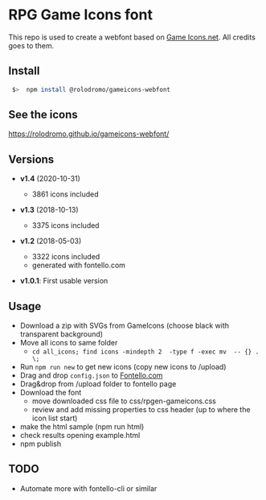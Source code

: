 # RPG Game Icons font

This repo is used to create a webfont based on [Game Icons.net](https://game-icons.net/). All credits goes to them. 

## Install

```sh
 $>  npm install @rolodromo/gameicons-webfont
```

## See the icons

https://rolodromo.github.io/gameicons-webfont/


## Versions

- **v1.4** (2020-10-31) 
  - 3861 icons included
- **v1.3** (2018-10-13) 
  - 3375 icons included
- **v1.2** (2018-05-03) 
  - 3322 icons included
  - generated with fontello.com

- **v1.0.1**: First usable version


## Usage

- Download a zip with SVGs from GameIcons (choose black with transparent background)
- Move all icons to same folder
  - `cd all_icons; find icons -mindepth 2  -type f -exec mv  -- {} . \;`
- Run `npm run new` to get new icons (copy new icons to /upload)
- Drag and drop `config.json` to [Fontello.com](https://fontello.com) 
- Drag&drop from /upload folder to fontello page
- Download the font
  - move downloaded css file to css/rpgen-gameicons.css
  - review and add missing properties to css header (up to where the icon list start)
- make the html sample (npm run html)
- check results opening example.html
- npm publish


## TODO

- Automate more with fontello-cli or similar

